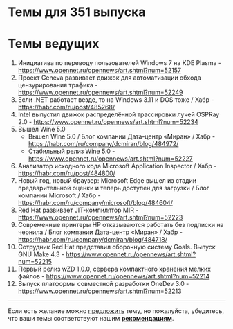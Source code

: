 # Темы для 351 выпуска
# Темы ведущих

1. Инициатива по переводу пользователей Windows 7 на KDE Plasma - https://www.opennet.ru/opennews/art.shtml?num=52157
1. Проект Geneva развивает движок для автоматизации обхода цензурирования трафика - https://www.opennet.ru/opennews/art.shtml?num=52249
1. Если .NET работает везде, то на Windows 3.11 и DOS тоже / Хабр - https://habr.com/ru/post/485268/
1. Intel выпустил движок распределённой трассировки лучей OSPRay 2.0 - https://www.opennet.ru/opennews/art.shtml?num=52234
1. Вышел Wine 5.0
    - Вышел Wine 5.0 / Блог компании Дата-центр «Миран» / Хабр - https://habr.com/ru/company/dcmiran/blog/484972/
    - Стабильный релиз Wine 5.0 - https://www.opennet.ru/opennews/art.shtml?num=52227
1. Анализатор исходного кода Microsoft Application Inspector / Хабр - https://habr.com/ru/post/484800/
1. Новый год, новый браузер: Microsoft Edge вышел из стадии предварительной оценки и теперь доступен для загрузки / Блог компании Microsoft / Хабр - https://habr.com/ru/company/microsoft/blog/484604/
1. Red Hat развивает JIT-компилятор MIR - https://www.opennet.ru/opennews/art.shtml?num=52223
1. Современные принтеры HP отказываются работать без подписки на чернила / Блог компании Дата-центр «Миран» / Хабр - https://habr.com/ru/company/dcmiran/blog/484718/
1. Сотрудник Red Hat представил сборочную систему Goals. Выпуск GNU Make 4.3 - https://www.opennet.ru/opennews/art.shtml?num=52215
1. Первый релиз wZD 1.0.0, сервера компактного хранения мелких файлов - https://www.opennet.ru/opennews/art.shtml?num=52214
1. Выпуск платформы совместной разработки OneDev 3.0 - https://www.opennet.ru/opennews/art.shtml?num=52213

---

Если есть желание можно [предложить](themes_from_listeners.md) тему, но пожалуйста, убедитесь, что ваши темы соответствуют нашим **[рекомендациям](Recommendations_for_the_proposed_topics.md)**.
